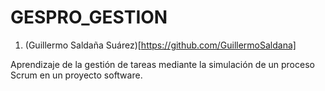 # GESPRO_GESTION

  1. (Guillermo Saldaña Suárez)[https://github.com/GuillermoSaldana]

Aprendizaje de la gestión de tareas mediante la simulación de un proceso Scrum en un proyecto software.
